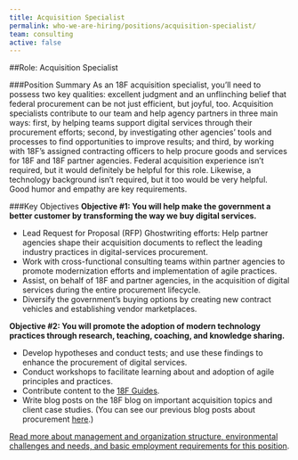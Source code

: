 ```yaml
---
title: Acquisition Specialist
permalink: who-we-are-hiring/positions/acquisition-specialist/
team: consulting
active: false
---
```


##Role: Acquisition Specialist

###Position Summary
As an 18F acquisition specialist, you’ll need to possess two key qualities: excellent judgment and an unflinching belief that federal procurement can be not just efficient, but joyful, too. Acquisition specialists contribute to our team and help agency partners in three main ways: first, by helping teams support digital services through their procurement efforts; second, by investigating other agencies’ tools and processes to find opportunities to improve results; and third, by working with 18F’s assigned contracting officers to help procure goods and services for 18F and 18F partner agencies. Federal acquisition experience isn’t required, but it would definitely be helpful for this role. Likewise, a technology background isn’t required, but it too would be very helpful. Good humor and empathy are key requirements.

###Key Objectives
**Objective #1: You will help make the government a better customer by transforming the way we buy digital services.**
- Lead Request for Proposal (RFP) Ghostwriting efforts: Help partner agencies shape their acquisition documents to reflect the leading industry practices in digital-services procurement.
- Work with cross-functional consulting teams within partner agencies to promote modernization efforts and implementation of agile practices. 
- Assist, on behalf of 18F and partner agencies, in the acquisition of digital services during the entire procurement lifecycle. 
- Diversify the government’s buying options by creating new contract vehicles and establishing vendor marketplaces. 

**Objective #2: You will promote the adoption of modern technology practices through research, teaching, coaching, and knowledge sharing.**
- Develop hypotheses and conduct tests; and use these findings to enhance the procurement of digital services.
- Conduct workshops to facilitate learning about and adoption of agile principles and practices. 
- Contribute content to the [18F Guides](https://18f.gsa.gov/2015/05/28/18F-guides/). 
- Write blog posts on the 18F blog on important acquisition topics and client case studies. (You can see our previous blog posts about procurement [here](https://18f.gsa.gov/tags/procurement/).)


[Read more about management and organization structure, environmental challenges and needs, and basic employment requirements for this position](https://pages.18f.gov/joining-18f/who-we-are-hiring/positions/18f-consulting/).
